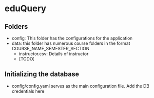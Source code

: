 # eduQuery

## Folders 
- config: This folder has the configurations for the application
- data: this folder has numerous course folders in the format COURSE_NAME_SEMESTER_SECTION
    - instructor.csv: Details of instructor
    - [TODO]

## Initializing the database
- config/config.yaml serves as the main configuration file. Add the DB credentials here 
